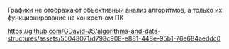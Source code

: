 

Графики не отображают объективный анализ алгоритмов, а только их функционирование на конкретном ПК

https://github.com/GDavid-JS/algorithms-and-data-structures/assets/55048071/d798c908-e881-448e-95b1-76e684aeddc0
